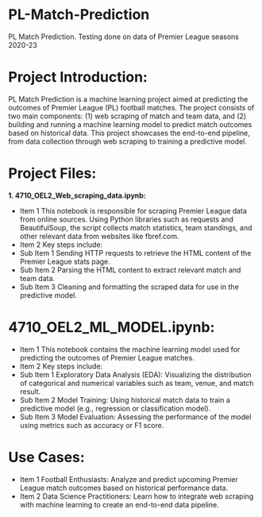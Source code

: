 # PL-Match-Prediction
PL Match Prediction. Testing done on data of Premier League seasons 2020-23

# Project Introduction:
PL Match Prediction is a machine learning project aimed at predicting the outcomes of Premier League (PL) football matches. The project consists of two main components: (1) web scraping of match and team data, and (2) building and running a machine learning model to predict match outcomes based on historical data. This project showcases the end-to-end pipeline, from data collection through web scraping to training a predictive model.

# Project Files:
**1. 4710_OEL2_Web_scraping_data.ipynb:**

- Item 1 This notebook is responsible for scraping Premier League data from online sources. Using Python libraries such as requests and BeautifulSoup, the script collects match statistics, team standings, and other relevant data from websites like fbref.com.
- Item 2 Key steps include:
- Sub Item 1 Sending HTTP requests to retrieve the HTML content of the Premier League stats page.
- Sub Item 2 Parsing the HTML content to extract relevant match and team data.
- Sub Item 3 Cleaning and formatting the scraped data for use in the predictive model.

# 4710_OEL2_ML_MODEL.ipynb:

- Item 1 This notebook contains the machine learning model used for predicting the outcomes of Premier League matches.
- Item 2 Key steps include:
- Sub Item 1 Exploratory Data Analysis (EDA): Visualizing the distribution of categorical and numerical variables such as team, venue, and match result.
- Sub Item 2 Model Training: Using historical match data to train a predictive model (e.g., regression or classification model).
- Sub Item 3 Model Evaluation: Assessing the performance of the model using metrics such as accuracy or F1 score.

# Use Cases:
- Item 1 Football Enthusiasts: Analyze and predict upcoming Premier League match outcomes based on historical performance data.
- Item 2 Data Science Practitioners: Learn how to integrate web scraping with machine learning to create an end-to-end data pipeline.

